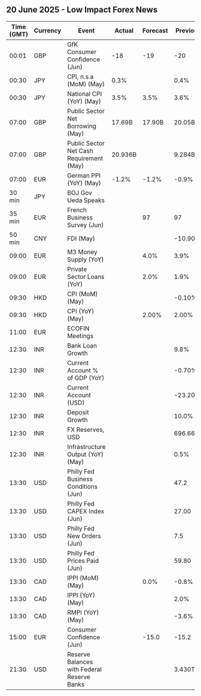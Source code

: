 ## 20 June 2025 - Low Impact Forex News

| Time (GMT) | Currency | Event | Actual | Forecast | Previous |
|------|----------|-------|--------|----------|----------|
| 00:01 | GBP | GfK Consumer Confidence (Jun) | -18 | -19 | -20 |
| 00:30 | JPY | CPI, n.s.a (MoM) (May) | 0.3% |  | 0.4% |
| 00:30 | JPY | National CPI (YoY) (May) | 3.5% | 3.5% | 3.6% |
| 07:00 | GBP | Public Sector Net Borrowing (May) | 17.69B | 17.90B | 20.05B |
| 07:00 | GBP | Public Sector Net Cash Requirement (May) | 20.936B |  | 9.284B |
| 07:00 | EUR | German PPI (YoY) (May) | -1.2% | -1.2% | -0.9% |
| 30 min | JPY | BOJ Gov Ueda Speaks |  |  |  |
| 35 min | EUR | French Business Survey (Jun) |  | 97 | 97 |
| 50 min | CNY | FDI (May) |  |  | -10.90% |
| 09:00 | EUR | M3 Money Supply (YoY) |  | 4.0% | 3.9% |
| 09:00 | EUR | Private Sector Loans (YoY) |  | 2.0% | 1.9% |
| 09:30 | HKD | CPI (MoM) (May) |  |  | -0.10% |
| 09:30 | HKD | CPI (YoY) (May) |  | 2.00% | 2.00% |
| 11:00 | EUR | ECOFIN Meetings |  |  |  |
| 12:30 | INR | Bank Loan Growth |  |  | 9.8% |
| 12:30 | INR | Current Account % of GDP (YoY) |  |  | -0.70% |
| 12:30 | INR | Current Account (USD) |  |  | -23.200B |
| 12:30 | INR | Deposit Growth |  |  | 10.0% |
| 12:30 | INR | FX Reserves, USD |  |  | 696.66B |
| 12:30 | INR | Infrastructure Output (YoY) (May) |  |  | 0.5% |
| 13:30 | USD | Philly Fed Business Conditions (Jun) |  |  | 47.2 |
| 13:30 | USD | Philly Fed CAPEX Index (Jun) |  |  | 27.00 |
| 13:30 | USD | Philly Fed New Orders (Jun) |  |  | 7.5 |
| 13:30 | USD | Philly Fed Prices Paid (Jun) |  |  | 59.80 |
| 13:30 | CAD | IPPI (MoM) (May) |  | 0.0% | -0.8% |
| 13:30 | CAD | IPPI (YoY) (May) |  |  | 2.0% |
| 13:30 | CAD | RMPI (YoY) (May) |  |  | -3.6% |
| 15:00 | EUR | Consumer Confidence (Jun) |  | -15.0 | -15.2 |
| 21:30 | USD | Reserve Balances with Federal Reserve Banks |  |  | 3.430T |
